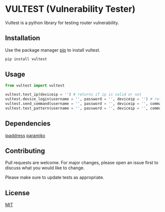 # VULTEST (Vulnerability Tester)
Vultest is a python library for testing router vulnerability.

## Installation

Use the package manager [pip](https://pip.pypa.io/en/stable/) to install vultest.

```bash
pip install vultest
```
## Usage

```python
from vultest import vultest

vultest.test_ip(deviceip = '') # returns if ip is valid or not
vultest.device_login(username = '', password = '', deviceip = '') # returns a channel for communicating with device and a dictionary with result
vultest.send_command(username = '', password = '', deviceip = '', command = '') # returns the output of the command triggered on the device
vultest.test_pattern(username = '', password = '', deviceip = '', command = '', pattern = '') # returns whether the pattern entered is present in the output of the command
```

## Dependencies

[ipaddress](https://github.com/phihag/ipaddress)
[paramiko](https://github.com/paramiko/paramiko)

## Contributing
Pull requests are welcome. For major changes, please open an issue first to discuss what you would like to change.

Please make sure to update tests as appropriate.

## License
[MIT](https://github.com/Fa1sal-ali/vultest/blob/main/LICENSE)